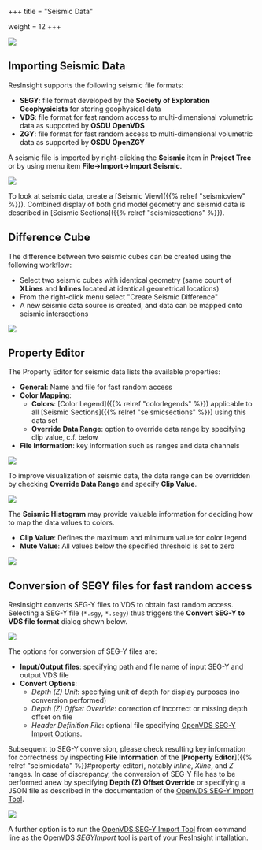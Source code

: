 +++
title = "Seismic Data"

weight = 12
+++

![](/images/import/SeismicHeaderImage.png)

## Importing Seismic Data 
ResInsight supports the following seismic file formats:

- **SEGY**: file format developed by the **Society of Exploration Geophysicists** for storing geophysical data
- **VDS**: file format for fast random access to multi-dimensional volumetric data as supported by **OSDU OpenVDS**
- **ZGY**: file format for fast random access to multi-dimensional volumetric data as supported by **OSDU OpenZGY**

A seismic file is imported by right-clicking the **Seismic** item in **Project Tree** or by using menu item **File->Import->Import Seismic**. 

![](/images/import/SeismicImport.png)

To look at seismic data, create a [Seismic View]({{% relref "seismicview" %}}). Combined display of both grid model geometry and seismid data is  described in [Seismic Sections]({{% relref "seismicsections" %}}).

## Difference Cube
The difference between two seismic cubes can be created using the following workflow:
- Select two seismic cubes with identical geometry (same count of **XLines** and **Inlines** located at identical geometrical locations)
- From the right-click menu select "Create Seismic Difference"
- A new seismic data source is created, and data can be mapped onto seismic intersections

![](/images/import/SeismicCreateDifference.png)


## Property Editor
The Property Editor for seismic data lists the available properties:
- **General**: Name and file for fast random access
- **Color Mapping**: 
  - **Colors**: [Color Legend]({{% relref "colorlegends" %}}) applicable to all [Seismic Sections]({{% relref "seismicsections" %}}) using this data set 
  - **Override Data Range**: option to override data range by specifying clip value, c.f. below
- **File Information**: key information such as ranges and data channels 

![](/images/import/SeismicPropertyEditor.png)

To improve visualization of seismic data, the data range can be overridden by checking **Override Data Range** and specify **Clip Value**.

![](/images/import/SeismicOverrideDataRange.png)

The **Seismic Histogram** may provide valuable information for deciding how to map the data values to colors.
- **Clip Value**: Defines the maximum and minimum value for color legend
- **Mute Value**: All values below the specified threshold is set to zero

![](/images/import/SeismicHistogram.png)


## Conversion of SEGY files for fast random access
ResInsight converts SEG-Y files to VDS to obtain fast random access.
Selecting a SEG-Y file (`*.sgy`, `*.segy`) thus triggers the **Convert SEG-Y to VDS file format** dialog shown below.

![](/images/import/SeismicConvertSEGYtoVDS.png)

The options for conversion of SEG-Y files are:

- **Input/Output files**: specifying path and file name of input SEG-Y and output VDS file
- **Convert Options**: 
  - *Depth (Z) Unit*: specifying unit of depth for display purposes (no conversion performed)
  - *Depth (Z) Offset Override*: correction of incorrect or missing depth offset on file 
  - *Header Definition File*: optional file specifying [OpenVDS SEG-Y Import Options](https://osdu.pages.opengroup.org/platform/domain-data-mgmt-services/seismic/open-vds/tools/SEGYImport/README.html).
  
Subsequent to SEG-Y conversion, please check resulting key information for correctness by inspecting **File Information** of the [**Property Editor**]({{% relref "seismicdata" %}}#property-editor), notably *Inline*, *Xline*, and *Z* ranges.
In case of discrepancy, the conversion of SEG-Y file has to be performed anew by specifying **Depth (Z) Offset Override** or specifying a JSON file as described in the documentation of the [OpenVDS SEG-Y Import Tool](https://osdu.pages.opengroup.org/platform/domain-data-mgmt-services/seismic/open-vds/tools/SEGYImport/README.html).

![](/images/import/SeismicOpenVDSdoc_snip.png)

A further option is to run the [OpenVDS SEG-Y Import Tool](https://osdu.pages.opengroup.org/platform/domain-data-mgmt-services/seismic/open-vds/tools/SEGYImport/README.html) from command line as the OpenVDS *SEGYImport* tool is part of your ResInsight intallation.







